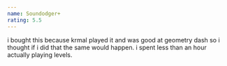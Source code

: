 ```yaml
---
name: Soundodger+
rating: 5.5
---
```


i bought this because krmal played it and was good at geometry dash so i thought if i did that the same would happen. i spent less than an hour actually playing levels.
